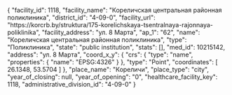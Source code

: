 {
    "facility_id": 1118,
    "facility_name": "Кореличская центральная районная поликлиника",
    "district_id": "4-09-0",
    "facility_url": "https:\/\/korcrb.by\/struktura\/175-korelichskaya-tsentralnaya-rajonnaya-poliklinika",
    "facility_address": "ул. 8 Марта",
    "ap_1": "62",
    "name": "Кореличская центральная районная поликлиника",
    "type": "Поликлиника",
    "state": "public institution",
    "stats": [],
    "med_id": 10215142,
    "address": "ул. 8 Марта",
    "coord_x_y": {
        "crs": {
            "type": "name",
            "properties": {
                "name": "EPSG:4326"
            }
        },
        "type": "Point",
        "coordinates": [
            26.1348,
            53.5704
        ]
    },
    "place_name": "Кореличи",
    "place_type": "city",
    "year_of_closing": null,
    "year_of_opening": "0",
    "healthcare_facility_key": 1118,
    "administrative_division_id": "4-09-0"
}